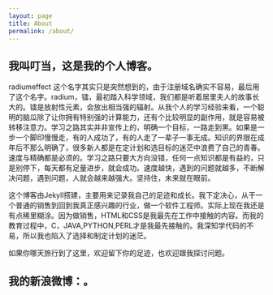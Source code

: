 ```yaml
---
layout: page
title: About
permalink: /about/
---
```


## 我叫叮当，这是我的个人博客。

radiumeffect 这个名字其实只是突然想到的，由于注册域名确实不容易，最后用了这个名字。radium，镭，最初踏入科学领域，我们都是听着居里夫人的故事长大的。镭是放射性元素，会放出相当强的辐射。从我个人的学习经验来看，一个聪明的脑瓜除了让你拥有特别强的计算能力，还有个比较明显的副作用，就是容易被转移注意力。学习之路其实并非宣传上的，明确一个目标，一路走到黑。如果是一步一个脚印慢慢走，有的人成功了，有的人走了一辈子一事无成。知识的界限在成年后不那么明确了，很多新人都是在定计划和选目标的迷茫中浪费了自己的青春。
速度与精确都是必须的。学习之路只要大方向没错，任何一点知识都是有益的，只是别停下，每天都有足量进步，就会成功。速度越快，遇到的问题就越多，不断解决问题，遇到问题，人就会越来越强大。坚持住，未来就在眼前。

这个博客由Jekyll搭建，主要用来记录我自己的足迹和成长。我下定决心，从干一个普通的销售到回到我真正感兴趣的行业，做一个软件工程师。实际上现在我还是有点稀里糊涂。因为做销售，HTML和CSS是我最先在工作中接触的内容。而我的教育过程中，C，JAVA,PYTHON,PERL才是我最先接触的。我深知学代码的不易，所以我也陷入了选择和制定计划的迷茫。

如果你哪天旅行到了这里，欢迎留下你的足迹，也欢迎跟我探讨问题。

## 我的新浪微博：。

